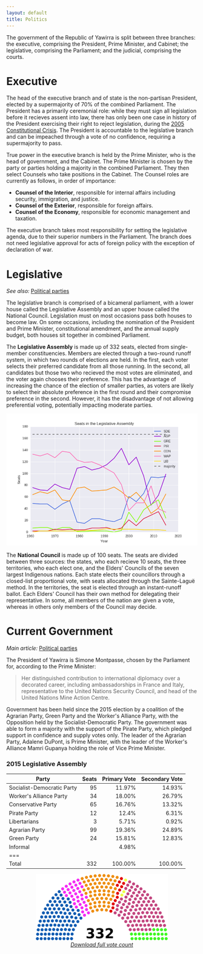 ```yaml
---
layout: default
title: Politics
---
```


The government of the Republic of Yawirra is split between three branches: the
executive, comprising the President, Prime Minister, and Cabinet; the
legislative, comprising the Parliament; and the judicial, comprising the courts.

# Executive

The head of the executive branch and of state is the non-partisan President,
elected by a supermajority of 70% of the combined Parliament. The President has
a primarily ceremonial role: while they must sign all legislation before it
recieves assent into law, there has only been one case in history of the
President exercising their right to reject legislation, during the
[2005 Constitutional Crisis](/2005ConstitutionalCrisis.html). The President is
accountable to the legislative branch and can be impeached through a vote of no
confidence, requiring a supermajority to pass.

True power in the executive branch is held by the Prime Minister, who is the
head of government, and the Cabinet. The Prime Minister is chosen by the party
or parties holding a majority in the combined Parliament. They then select
Counsels who take positions in the Cabinet. The Counsel roles are currently as
follows, in order of importance:

+ **Counsel of the Interior**, responsible for internal affairs including
  security, immigration, and justice.
+ **Counsel of the Exterior**, responsible for foreign affairs.
+ **Counsel of the Economy**, responsible for economic management and taxation.


The executive branch takes most responsibility for setting the legislative
agenda, due to their superior numbers in the Parliament. The branch does not
need legislative approval for acts of foreign policy with the exception of
declaration of war.

# Legislative

*See also:* [Political parties](/politics/parties.html)

The legislative branch is comprised of a bicameral parliament, with a lower
house called the Legislative Assembly and an upper house called the National
Council. Legislation must on most occasions pass both houses to become law. On
some occasions, including the nomination of the President and Prime Minister,
constitutional amendment, and the annual supply budget, both houses sit together
in combined Parliament.

The **Legislative Assembly** is made up of 332 seats, elected from single-member
constituencies. Members are elected through a two-round runoff system, in which
two rounds of elections are held. In the first, each voter selects their
preferred candidate from all those running. In the second, all candidates but
those two who recieved the most votes are eliminated, and the voter again
chooses their preference. This has the advantage of increasing the chance of the
election of smaller parties, as voters are likely to select their absolute
preference in the first round and their compromise preference in the second.
However, it has the disadvantage of not allowing preferential voting,
potentially impacting moderate parties.

![Legislative Assembly seat history](/assets/AssemblySeats.png)

The **National Council** is made up of 100 seats. The seats are divided between
three sources: the states, who each recieve 10 seats, the three territories, who
each elect one, and the Elders' Councils of the seven largest Indigenous
nations. Each state elects their councillors through a closed-list proportional
vote, with seats allocated through the Sainte-Laguë method. In the territories,
the seat is elected through an instant-runoff ballot. Each Elders' Council has
their own method for delegating their representative. In some, all members of
the nation are given a vote, whereas in others only members of the Council may
decide.

# Current Government

*Main article:* [Political parties](/politics/parties.html)

The President of Yawirra is Simone Montpasse, chosen by the Parliament for,
according to the Prime Minister:

> Her distinguished contribution to international diplomacy over a decorated
> career, including ambassadorships in France and Italy, representative to the
> United Nations Security Council, and head of the United Nations Mine Action
> Centre.

Government has been held since the 2015 election by a coalition of the Agrarian
Party, Green Party and the Worker's Alliance Party, with the Opposition held by
the Socialist-Democratic Party. The government was able to form a majority with
the support of the Pirate Party, which pledged support in confidence and supply
votes only. The leader of the Agrarian Party, Adalene DuPont, is Prime Minister,
with the leader of the Worker's Alliance Mamri Gupanya holding the role of Vice
Prime Minister.

### 2015 Legislative Assembly

| Party                      | Seats  | Primary Vote | Secondary Vote |
|----------------------------|-------:|-------------:|---------------:|
| Socialist-Democratic Party | 95     | 11.97%       | 14.93%         |
| Worker's Alliance Party    | 34     | 18.00%       | 26.79%         |
| Conservative Party         | 65     | 16.76%       | 13.32%         |
| Pirate Party               | 12     | 12.4%        | 6.31%          |
| Libertarians               | 3      | 5.71%        | 0.92%          |
| Agrarian Party             | 99     | 19.36%       | 24.89%         |
| Green Party                | 24     | 15.81%       | 12.83%         |
| Informal                   |        | 4.98%        |                |
|===
| Total                      | 332    | 100.00%      | 100.00%        |

<div id="center" style="width:400px;margin-left:auto;margin-right:auto;text-align:center">
<img src="/assets/2015Assembly.png" alt="2015 Legislative Assembly composition">
<em><a href="/assets/Data/LA2016.csv">Download full vote count</a></em>
</div> 
